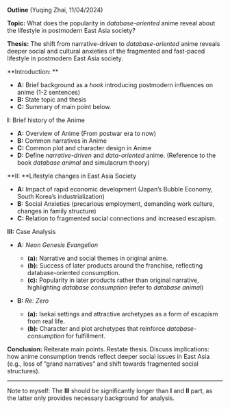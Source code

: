 **Outline** (Yuqing Zhai, 11/04/2024)



**Topic:** What does the popularity in *database-oriented* anime reveal about the lifestyle in postmodern East Asia society?

**Thesis:** The shift from narrative-driven to *database-oriented* anime reveals deeper social and cultural anxieties of the fragmented and fast-paced lifestyle in postmodern East Asia society.

**Introduction: **

* **A:** Brief background as a *hook* introducing postmodern influences on anime (1-2 sentences)
* **B:** State topic and thesis
* **C:** Summary of main point below.

**I:** Brief history of the Anime

* **A:** Overview of Anime (From postwar era to now)
* **B:** Common narratives in Anime
* **C:** Common plot and character design in Anime
* **D:** Define *narrative-driven* and *data-oriented* anime. (Reference to the book *database animal* and simulacrum theory)

**II: **Lifestyle changes in East Asia Society

* **A:** Impact of rapid economic development (Japan’s Bubble Economy, South Korea’s industrialization)
* **B:** Social Anxieties (precarious employment, demanding work culture, changes in family structure)
* **C:** Relation to fragmented social connections and increased escapism.

**III:** Case Analysis

* **A:** *Neon Genesis Evangelion*
  * **(a):** Narrative and social themes in original anime.
  * **(b):** Success of later products around the franchise, reflecting database-oriented consumption.
  * **(c):** Popularity in later products rather than original narrative, highlighting *database consumption* (refer to *database animal*)

* **B:** *Re: Zero*
  * **(a):** Isekai settings and attractive archetypes as a form of escapism from real life.
  * **(b):** Character and plot archetypes that reinforce *database-consumption* for fulfillment.

**Conclusion:** Reiterate main points. Restate thesis. Discuss implications: how anime consumption trends reflect deeper social issues in East Asia (e.g., loss of “grand narratives” and shift towards fragmented social structures).



----

Note to myself: The **III** should be significantly longer than **I** and **II** part, as the latter only provides necessary background for analysis.